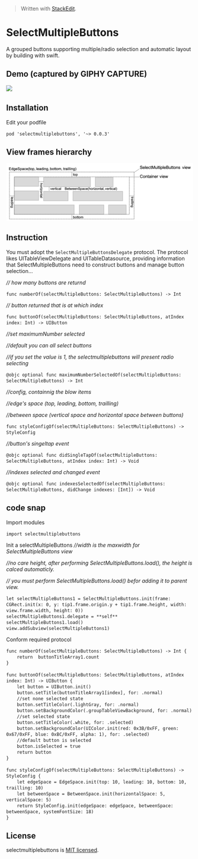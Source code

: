 


> Written with [StackEdit](https://stackedit.io/).
# SelectMultipleButtons
A grouped buttons supporting multiple/radio selection and automatic layout by building with swift.
## Demo  (captured by GIPHY CAPTURE)
![
](https://github.com/danceyoung/selectmultiplebuttons/blob/master/demo/selectmultiplebuttons-demo.gif?raw=true)
## Installation
Edit your podfile

    pod 'selectmultiplebuttons', '~> 0.0.3'

## View frames hierarchy
![enter image description here](https://github.com/danceyoung/selectmultiplebuttons/blob/master/demo/viewframehierarchy.png?raw=true)
## Instruction
You must adopt the `SelectMultipleButtonsDelegate` protocol. The protocol likes UITableViewDelegate and UITableDatasource, providing information that SelectMultipleButtons need to construct buttons and manage button selection...

_// how many buttons are returnd_

    func numberOf(selectMultipleButtons: SelectMultipleButtons) -> Int
    
  _// button returned that is at which index_
  
    func buttonOf(selectMultipleButtons: SelectMultipleButtons, atIndex index: Int) -> UIButton
    
_//set maximumNumber selected_

_//default you can all select buttons_

_//if you set the value is 1, the selectmultiplebuttons will present radio selecting_

    @objc optional func maximumNumberSelectedOf(selectMultipleButtons: SelectMultipleButtons) -> Int
_//config, containnig the blow items_

_//edge's space (top, leading, bottom, trailling)_

_//between space (vertical space and horizontal space between buttons)_

    func styleConfigOf(selectMultipleButtons: SelectMultipleButtons) -> StyleConfig
   _//button's singeltap event_
   

    @objc optional func didSingleTapOf(selectMultipleButtons: SelectMultipleButtons, atIndex index: Int) -> Void
   _//indexes selected and changed event_
   

    @objc optional func indexesSelectedOf(selectMultipleButtons: SelectMultipleButtons, didChange indexes: [Int]) -> Void
## code snap
Import modules

    import selectmultiplebuttons

Init a selectMultipleButtons
_//width is the maxwidth for SelectMultipleButtons view_

_//no care height, after performing SelectMultipleButtons.load(), the height is calced automaticly._

_// you must perform SelectMultipleButtons.load() befor adding it to parent view._

    let selectMultipleButtons1 = SelectMultipleButtons.init(frame: CGRect.init(x: 0, y: tip1.frame.origin.y + tip1.frame.height, width: view.frame.width, height: 0))
    selectMultipleButtons1.delegate = **self**
    selectMultipleButtons1.load()
    view.addSubview(selectMultipleButtons1)

Conform required protocol

    func numberOf(selectMultipleButtons: SelectMultipleButtons) -> Int {
	    return  buttonTitleArray1.count
    }
    
    func buttonOf(selectMultipleButtons: SelectMultipleButtons, atIndex index: Int) -> UIButton {
	    let button = UIButton.init()
	    button.setTitle(buttonTitleArray1[index], for: .normal)
	    //set none selected state
	    button.setTitleColor(.lightGray, for: .normal)
	    button.setBackgroundColor(.groupTableViewBackground, for: .normal)
	    //set selected state
	    button.setTitleColor(.white, for: .selected)
	    button.setBackgroundColor(UIColor.init(red: 0x3B/0xFF, green: 0x67/0xFF, blue: 0xBC/0xFF, alpha: 1), for: .selected)
	    //default button is selected
	    button.isSelected = true
	    return button
	}

    func styleConfigOf(selectMultipleButtons: SelectMultipleButtons) -> StyleConfig {
	    let edgeSpace = EdgeSpace.init(top: 10, leading: 10, bottom: 10, trailling: 10)
	    let betweenSpace = BetweenSpace.init(horizontalSpace: 5, verticalSpace: 5)
	    return StyleConfig.init(edgeSpace: edgeSpace, betweenSpace: betweenSpace, systemFontSize: 18)
	}

## License
selectmultiplebuttons is [MIT licensed](https://github.com/danceyoung/selectmultiplebuttons/blob/master/LICENSE).
